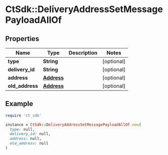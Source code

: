 # CtSdk::DeliveryAddressSetMessagePayloadAllOf

## Properties

| Name | Type | Description | Notes |
| ---- | ---- | ----------- | ----- |
| **type** | **String** |  | [optional] |
| **delivery_id** | **String** |  | [optional] |
| **address** | [**Address**](Address.md) |  | [optional] |
| **old_address** | [**Address**](Address.md) |  | [optional] |

## Example

```ruby
require 'ct_sdk'

instance = CtSdk::DeliveryAddressSetMessagePayloadAllOf.new(
  type: null,
  delivery_id: null,
  address: null,
  old_address: null
)
```


